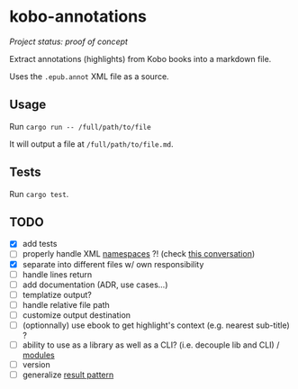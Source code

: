 # kobo-annotations

_Project status: proof of concept_

Extract annotations (highlights) from Kobo books into a markdown file.

Uses the `.epub.annot` XML file as a source.

## Usage

Run `cargo run -- /full/path/to/file`

It will output a file at `/full/path/to/file.md`.

## Tests

Run `cargo test`.

## TODO

- [x] add tests
- [ ] properly handle XML [namespaces](https://docs.rs/quick-xml/latest/quick_xml/name/index.html) ?! (check [this conversation](https://stackoverflow.com/questions/50963890/xml-format-in-kobo-sqlite-database-for-bookmarks))
- [x] separate into different files w/ own responsibility
- [ ] handle lines return
- [ ] add documentation (ADR, use cases...)
- [ ] templatize output?
- [ ] handle relative file path
- [ ] customize output destination
- [ ] (optionnally) use ebook to get highlight's context (e.g. nearest sub-title) ?
- [ ] ability to use as a library as well as a CLI? (i.e. decouple lib and CLI) / [modules](https://doc.rust-lang.org/book/ch07-03-paths-for-referring-to-an-item-in-the-module-tree.html)
- [ ] version
- [ ] generalize [result pattern](https://doc.rust-lang.org/std/result/)
